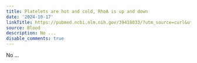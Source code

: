 ```yaml
---
title: Platelets are hot and cold, RhoA is up and down
date: '2024-10-17'
linkTitle: https://pubmed.ncbi.nlm.nih.gov/39418033/?utm_source=curl&utm_medium=rss&utm_campaign=journals&utm_content=7603509&fc=None&ff=20241017182559&v=2.18.0.post9+e462414
source: Blood
description: No ...
disable_comments: true
---
```

No ...